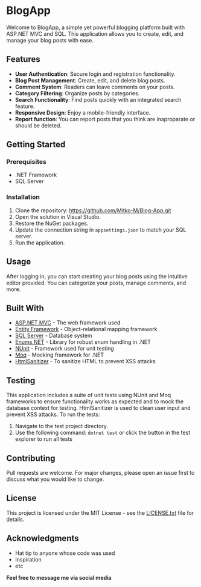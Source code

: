 # BlogApp

Welcome to BlogApp, a simple yet powerful blogging platform built with ASP.NET MVC and SQL. This application allows you to create, edit, and manage your blog posts with ease.

## Features

- **User Authentication**: Secure login and registration functionality.
- **Blog Post Management**: Create, edit, and delete blog posts.
- **Comment System**: Readers can leave comments on your posts.
- **Category Filtering**: Organize posts by categories.
- **Search Functionality**: Find posts quickly with an integrated search feature.
- **Responsive Design**: Enjoy a mobile-friendly interface.
- **Report function**: You can report posts that you think are inaproparate or should be deleted.

## Getting Started

### Prerequisites

- .NET Framework
- SQL Server

### Installation

1. Clone the repository: https://github.com/Mitko-M/Blog-App.git
2. Open the solution in Visual Studio.
3. Restore the NuGet packages.
4. Update the connection string in `appsettings.json` to match your SQL server.
5. Run the application.

## Usage

After logging in, you can start creating your blog posts using the intuitive editor provided. You can categorize your posts, manage comments, and more.

## Built With

- [ASP.NET MVC](https://dotnet.microsoft.com/apps/aspnet/mvc) - The web framework used
- [Entity Framework](https://docs.microsoft.com/en-us/ef/) - Object-relational mapping framework
- [SQL Server](https://www.microsoft.com/en-us/sql-server) - Database system
- [Enums.NET](https://github.com/TylerBrinkley/Enums.NET) - Library for robust enum handling in .NET
- [NUnit](https://nunit.org/) - Framework used for unit testing
- [Moq](https://github.com/moq/moq4) - Mocking framework for .NET
- [HtmlSanitizer](https://github.com/mganss/HtmlSanitizer) - To sanitize HTML to prevent XSS attacks

## Testing

This application includes a suite of unit tests using NUnit and Moq frameworks to ensure functionality works as expected and to mock the database context for testing. HtmlSanitizer is used to clean user input and prevent XSS attacks. To run the tests:

1. Navigate to the test project directory.
2. Use the following command: ```dotnet test``` or click the button in the test explorer to run all tests

## Contributing

Pull requests are welcome. For major changes, please open an issue first to discuss what you would like to change.

## License

This project is licensed under the MIT License - see the [LICENSE.txt](https://github.com/Mitko-M/Blog-App/blob/master/LICENSE.txt) file for details.

## Acknowledgments

- Hat tip to anyone whose code was used
- Inspiration
- etc

**Feel free to message me via social media**
